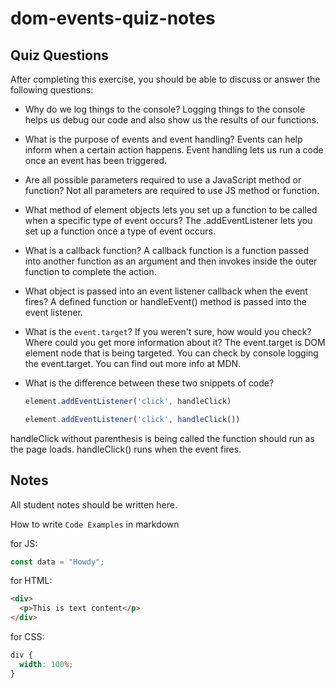 # dom-events-quiz-notes

## Quiz Questions

After completing this exercise, you should be able to discuss or answer the following questions:

- Why do we log things to the console?
Logging things to the console helps us debug our code and also show us the results of our functions.

- What is the purpose of events and event handling?
Events can help inform when a certain action happens. Event handling lets us run a code once an event has been triggered.


- Are all possible parameters required to use a JavaScript method or function?
Not all parameters are required to use JS method or function.

- What method of element objects lets you set up a function to be called when a specific type of event occurs?
The .addEventListener lets you set up a function once a type of event occurs.

- What is a callback function?
A callback function is a function passed into another function as an argument and then invokes inside the outer function to complete the action.

- What object is passed into an event listener callback when the event fires?
A defined function or handleEvent() method is passed into the event listener.

- What is the `event.target`? If you weren't sure, how would you check? Where could you get more information about it?
The event.target is DOM element node that is being targeted. You can check by console logging the event.target. You can find out more info at MDN.

- What is the difference between these two snippets of code?
    ```js
    element.addEventListener('click', handleClick)
    ```
    ```js
    element.addEventListener('click', handleClick())
    ```
handleClick without parenthesis is being called the function should run as the page loads. handleClick() runs when the event fires.

## Notes

All student notes should be written here.


How to write `Code Examples` in markdown

for JS:

```javascript
const data = "Howdy";
```

for HTML:

```html
<div>
  <p>This is text content</p>
</div>
```

for CSS:

```css
div {
  width: 100%;
}
```
